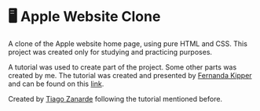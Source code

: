 # 🖥️ Apple Website Clone

A clone of the Apple website home page, using pure HTML and CSS. This project was created only for studying and practicing purposes.

A tutorial was used to create part of the project. Some other parts was created by me. The tutorial was created and presented by [Fernanda Kipper]([https://www.youtube.com/@kipperdev](https://www.linkedin.com/in/fernanda-kipper/)) and can be found on this [link](https://www.youtube.com/watch?v=yYgkh7n5Ubg).

Created by [Tiago Zanarde](https://tiagozanarde.dev) following the tutorial mentioned before.
